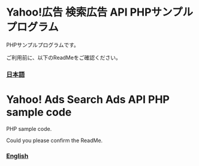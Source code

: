 # Yahoo!広告 検索広告 API PHPサンプルプログラム

PHPサンプルプログラムです。

ご利用前に、以下のReadMeをご確認ください。

### [日本語](./README_JA.md)

# Yahoo! Ads Search Ads API PHP sample code

PHP sample code.

Could you please confirm the ReadMe.

### [English](./README_EN.md)
